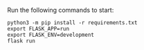 Run the following commands to start: 

    python3 -m pip install -r requirements.txt
    export FLASK_APP=run
    export FLASK_ENV=development
    flask run
